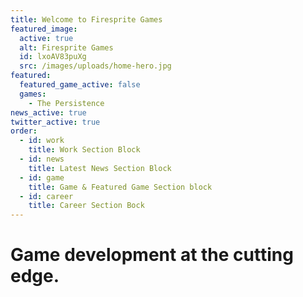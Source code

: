 ```yaml
---
title: Welcome to Firesprite Games
featured_image:
  active: true
  alt: Firesprite Games
  id: lxoAV83puXg
  src: /images/uploads/home-hero.jpg
featured:
  featured_game_active: false
  games:
    - The Persistence
news_active: true
twitter_active: true
order:
  - id: work
    title: Work Section Block
  - id: news
    title: Latest News Section Block
  - id: game
    title: Game & Featured Game Section block
  - id: career
    title: Career Section Bock
---
```

# **Game development** at the **cutting edge.**
